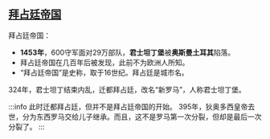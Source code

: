 ## [拜占廷帝国](https://www.bilibili.com/bangumi/play/ep517743/)

拜占廷帝国：
- **1453年**，600守军面对29万部队，**君士坦丁堡**被**奥斯曼土耳其**陷落。
- 拜占廷帝国在几百年后被发现，此前不为欧洲人所知。
- “拜占廷帝国”是史称，取于16世纪。拜占廷是城市名。


324年，君士坦丁结束内乱，迁都拜占廷，改名“新罗马”，人称君士坦丁堡。

:::info
此时迁都拜占廷，但并不是拜占廷帝国的开始。
395年，狄奥多西皇帝去世，分为东西罗马交给儿子继承。而且，这不是罗马第一次分裂，但却是最后一次分裂了。
:::

